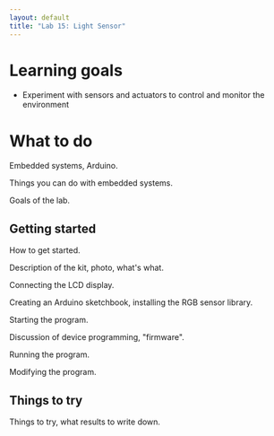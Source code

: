 ```yaml
---
layout: default
title: "Lab 15: Light Sensor"
---
```


# Learning goals

* Experiment with sensors and actuators to control and monitor the environment

# What to do

Embedded systems, Arduino.

Things you can do with embedded systems.

Goals of the lab.

## Getting started

How to get started.

Description of the kit, photo, what's what.

Connecting the LCD display.

Creating an Arduino sketchbook, installing the RGB sensor library.

Starting the program.

Discussion of device programming, "firmware".

Running the program.

Modifying the program.

## Things to try

Things to try, what results to write down.
